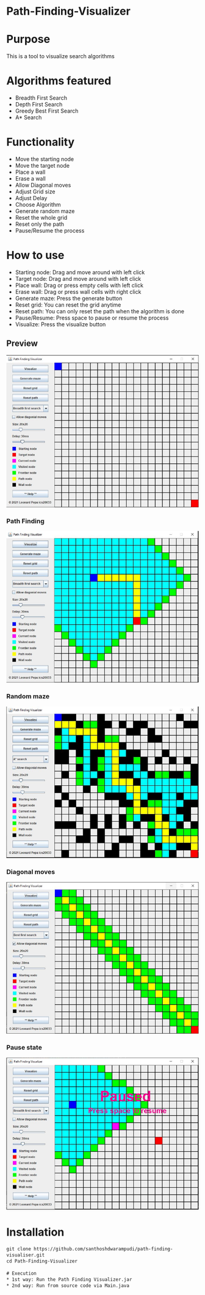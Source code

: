 # Path-Finding-Visualizer

# Purpose
This is a tool to visualize search algorithms

# Algorithms featured
* Breadth First Search
* Depth First Search
* Greedy Best First Search
* A* Search

# Functionality
* Move the starting node
* Move the target node
* Place a wall
* Erase a wall
* Allow Diagonal moves
* Adjust Grid size
* Adjust Delay
* Choose Algorithm
* Generate random maze
* Reset the whole grid
* Reset only the path
* Pause/Resume the process

# How to use
* Starting node: Drag and move around with left click
* Target node: Drag and move around with left click
* Place wall: Drag or press empty cells with left click
* Erase wall: Drag or press wall cells with right click
* Generate maze: Press the generate button
* Reset grid: You can reset the grid anytime
* Reset path: You can only reset the path when the algorithm is done
* Pause/Resume: Press space to pause or resume the process
* Visualize: Press the visualize button

## Preview
![preview-image](https://github.com/santhoshdwarampudi/path-finding-visualiser/blob/main/screenshots/screenshot1.JPG)

### Path Finding
![preview-image](https://github.com/santhoshdwarampudi/path-finding-visualiser/blob/main/screenshots/screenshot2.JPG)

### Random maze
![preview-image](https://github.com/santhoshdwarampudi/path-finding-visualiser/blob/main/screenshots/screenshot3.JPG)

### Diagonal moves
![preview-image](https://github.com/santhoshdwarampudi/path-finding-visualiser/blob/main/screenshots/screenshot4.JPG)

### Pause state
![preview-image](https://github.com/santhoshdwarampudi/path-finding-visualiser/blob/main/screenshots/screenshot5.JPG)


# Installation
```terminal
git clone https://github.com/santhoshdwarampudi/path-finding-visualiser.git
cd Path-Finding-Visualizer

# Execution
* 1st way: Run the Path Finding Visualizer.jar
* 2nd way: Run from source code via Main.java 
